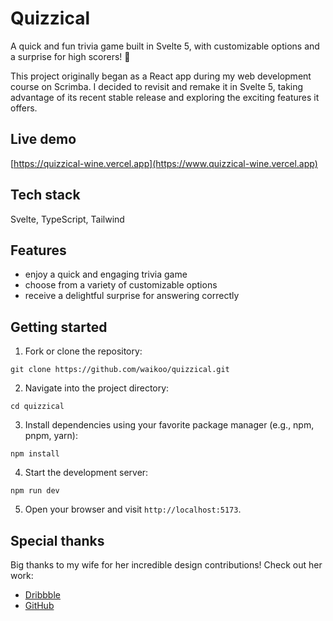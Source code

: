 # Quizzical

A quick and fun trivia game built in Svelte 5, with customizable options and a surprise for high scorers! 🎉

This project originally began as a React app during my web development course on Scrimba. I decided to revisit and remake it in Svelte 5, taking advantage of its recent stable release and exploring the exciting features it offers.

## Live demo
[https://quizzical-wine.vercel.app](https://www.quizzical-wine.vercel.app)

## Tech stack
Svelte, TypeScript, Tailwind

## Features
   - enjoy a quick and engaging trivia game
   - choose from a variety of customizable options
   - receive a delightful surprise for answering correctly

## Getting started

1. Fork or clone the repository:
```
git clone https://github.com/waikoo/quizzical.git
```
2. Navigate into the project directory:
```
cd quizzical
```
3. Install dependencies using your favorite package manager (e.g., npm, pnpm, yarn):
```
npm install
```
4. Start the development server:
```
npm run dev
```
5. Open your browser and visit `http://localhost:5173`.

## Special thanks
Big thanks to my wife for her incredible design contributions!
Check out her work:
- [Dribbble](https://dribbble.com/Lyonixa) 
- [GitHub](https://www.github.com/Lyonixa)
